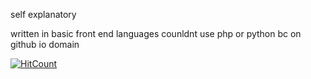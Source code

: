 self explanatory

written in basic front end languages
counldnt use php or python bc on github io domain

[![HitCount](http://hits.dwyl.io/ancient-ai/ancient-aigithubio.svg)](http://hits.dwyl.io/ancient-ai/ancient-aigithubio)
